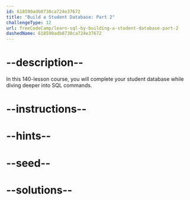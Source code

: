 ```yaml
---
id: 618590adb0730ca724e37672
title: "Build a Student Database: Part 2"
challengeType: 12
url: freeCodeCamp/learn-sql-by-building-a-student-database-part-2
dashedName: 618590adb0730ca724e37672
---
```


# --description--

In this 140-lesson course, you will complete your student database while diving deeper into SQL commands.

# --instructions--

# --hints--

# --seed--

# --solutions--
